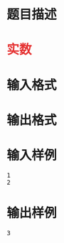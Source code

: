 

# 题目描述



# <span style="color:#E53333;">实数</span>



# 输入格式



# 输出格式



# 输入样例


<pre>1
2</pre>

# 输出样例


<pre>3
</pre>

